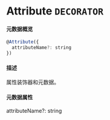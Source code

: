 # Attribute `DECORATOR`

#### 元数据概览
```javascript
@Attribute({ 
  attributeName?: string
})
```
#### 描述
属性装饰器和元数据。

#### 元数据属性
attributeName?: string